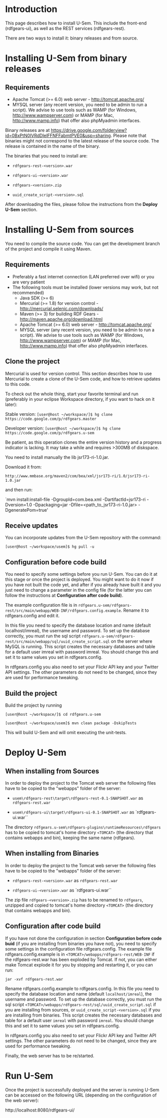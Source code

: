 # Introduction #
This page describes how to install U-Sem. This include the front-end (rdfgears-ui), as well as the REST services (rdfgears-rest).

There are two ways to install it: binary releases and from source.

# Installing U-Sem from binary releases #

## Requirements ##
  * Apache Tomcat (>= 6.0) web server - http://tomcat.apache.org/
  * MYSQL server (any recent version, you need to be admin to run a script). We advise to use tools such as WAMP (for Windows, http://www.wampserver.com) or MAMP (for Mac, http://www.mamp.info) that offer also phpMyadmin interfaces.

Binary releases are at https://drive.google.com/folderview?id=0BxPtN0IVRdDlelFFNFFabmtPVE0&usp=sharing. Please note that binaries might not correspond to the latest release of the source code. The release is contained in the name of the binary.

The binaries that you need to install are:

  * `rdfgears-rest-<version>.war`

  * `rdfgears-ui-<version>.war`

  * `rdfgears-<version>.zip`

  * `uuid_create_script-<version>.sql`


After downloading the files, please follow the instructions from the **Deploy U-Sem** section.

# Installing U-Sem from sources #

You need to compile the source code. You can get the development branch of the project and compile it using Maven.

## Requirements ##
  * Preferably a fast internet connection (LAN preferred over wifi) or you are very patient
  * The following tools must be installed (lower versions may work, but not recommended)
    * Java SDK (>= 6)
    * Mercurial (>= 1.8) for version control - http://mercurial.selenic.com/downloads/
    * Maven (>= 3) for building RDF Gears - http://maven.apache.org/download.html
    * Apache Tomcat (>= 6.0) web server - http://tomcat.apache.org/
    * MYSQL server (any recent version, you need to be admin to run a script). We advise to use tools such as WAMP (for Windows, http://www.wampserver.com) or MAMP (for Mac, http://www.mamp.info) that offer also phpMyadmin interfaces.

## Clone the project ##

Mercurial is used for version control. This section describes how to use Mercurial to create a clone of the U-Sem code, and how to retrieve updates to this code.

To check out the whole thing, start your favorite terminal and run (preferably in your eclipse Workspace directory, if you want to hack on it later):

Stable version:
`[user@host ~/workspace/]$ hg clone https://code.google.com/p/rdfgears.master`

Developer version:
`[user@host ~/workspace/]$ hg clone https://code.google.com/p/rdfgears.u-sem`

Be patient, as this operation clones the entire version history and a progress indicator is lacking. It may take a while and requires >300MB of diskspace.

You need to install manually the lib jsr173-ri-1.0.jar.

Download it from:

`http://www.mmbase.org/maven2/com/bea/xml/jsr173-ri/1.0/jsr173-ri-1.0.jar`

and then run:

`mvn install:install-file -DgroupId=com.bea.xml -DartifactId=jsr173-ri -Dversion=1.0 -Dpackaging=jar -Dfile=<path\_to\_jsr173-ri-1.0.jar> -DgeneratePom=true'


## Receive updates ##
You can incorporate updates from the U-Sem repository with the command:

`[user@host ~/workspace/usem]$ hg pull -u`

## Configuration before code build ##

You need to specify some settings before you run U-Sem. You can do it at this stage or once the project is deployed. You might want to do it now if you have not built the code yet, and after if you already have built it and you just need to change a parameter in the config file (for the latter you can follow the instructions at **Configuration after code build**).

The example configuration file is in `rdfgears.u-sem/rdfgears-rest/src/main/webapp/WEB-INF/rdfgears.config.example`. Rename it to rdfgears.config and edit it.

In this file you need to specify the database location and name (default localhost/imreal), the username and password. To set up the database correctly, you must run the sql script `rdfgears.u-sem/rdfgears-rest/src/main/webapp/sql/uuid_create_script.sql` on the server where MySQL is running. This script creates the necessary databases and table for a default user imreal with password imreal. You should change this and set it to same values you set in rdfgears.config.

In rdfgears.config you also need to set your Flickr API key and your Twitter API settings. The other parameters do not need to be changed, since they are used for performance tweaking.


## Build the project ##
Build the project by running

`[user@host ~/workspace/]$ cd rdfgears.u-sem`

`[user@host ~/workspace/usem]$ mvn clean package -DskipTests`

This will build U-Sem and will omit executing the unit-tests.

# Deploy U-Sem #

## When installing from Sources ##

In order to deploy the project to the Tomcat web server the following files have to be copied to the "webapps" folder of the server:

  * `usem\rdfgears-rest\target\rdfgears-rest-0.1-SNAPSHOT.war` as `rdfgears-rest.war`

  * `usem\rdfgears-ui\target\rdfgears-ui-0.1-SNAPSHOT.war` as `rdfgears-ui.war``

The directory `rdfgears.u-sem\rdfgears-plugins\runtimeResources\rdfgears` has to be copied to tomcat's home directory `<TOMCAT>` (the directory that contains webapps and bin), keeping the same name (rdfgears).

## When installing from Binaries ##

In order to deploy the project to the Tomcat web server the following files have to be copied to the "webapps" folder of the server:

  * `rdfgears-rest-<version>.war` as `rdfgears-rest.war`

  * `rdfgears-ui-<version>.war` as `rdfgears-ui.war``

The zip file `rdfgears-<version>.zip` has to be renamed to `rdfgears`, unzipped and copied to tomcat's home directory `<TOMCAT>` (the directory that contains webapps and bin).

## Configuration after code build ##

If you have not done the configuration in section **Configuration before code buid** (if you are installing from binaries you have not), you need to specify some settings in the configuration file rdfgears.config. The example file rdfgears.config.example is in `<TOMCAT>/webapps/rdfgears-rest/WEB-INF` if the rdfgears-rest.war has been exploded by Tomcat. If not, you can either make Tomcat explode it for you by stopping and restarting it, or you can run:

`jar -xvf rdfgears-rest.war`

Rename rdfgears.config.example to rdfgears.config. In this file you need to specify the database location and name (default `localhost/imreal`), the username and password. To set up the database correctly, you must run the sql script `<TOMCAT>/webapps/rdfgears-rest/sql/uuid_create_script.sql` if you are installing from sources, or `uuid_create_script-<version>.sql` if you are installing from binaries. This script creates the necessary databases and table for a default user `imreal` with password `imreal`. You should change this and set it to same values you set in rdfgears.config.

In rdfgears.config you also need to set your Flickr API key and Twitter API settings. The other parameters do not need to be changed, since they are used for performance tweaking.

Finally, the web server has to be re/started.

# Run U-Sem #

Once the project is successfully deployed and the server is running U-Sem can be accessed on the following URL (depending on the configuration of the web server):

http://localhost:8080/rdfgears-ui/